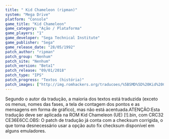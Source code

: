 ```yaml
---
title: " Kid Chameleon (ripman)"
system: "Mega Drive"
platform: "Console"
game_title: "Kid Chameleon"
game_category: "Ação / Plataforma"
game_players: "1"
game_developer: "Sega Technical Institute"
game_publisher: "Sega"
game_release_date: "28/05/1992"
patch_author: "ripman"
patch_group: "Nenhum"
patch_site: "Nenhum"
patch_version: "Beta1"
patch_release: "09/01/2018"
patch_type: "IPS"
patch_progress: "Textos (história)"
patch_images: ["http://img.romhackers.org/traducoes/%5BSMD%5D%20Kid%20Chameleon%20-%20ripman%20-%201.png","http://img.romhackers.org/traducoes/%5BSMD%5D%20Kid%20Chameleon%20-%20ripman%20-%202.png","http://img.romhackers.org/traducoes/%5BSMD%5D%20Kid%20Chameleon%20-%20ripman%20-%203.png"]
---
```

Segundo o autor da tradução, a maioria dos textos está traduzida (exceto os menus, nomes das fases, a tela de contagem dos pontos e as mensagens em forma de gráfico), mas não está acentuada.ATENÇÃO:Esta tradução deve ser aplicada na ROM Kid Chameleon (UE) [!].bin, com CRC32 CE36E6CC.OBS: O patch de tradução já conta com a checksum corrigida, o que torna desnecessário usar a opção auto fix checksum disponível em alguns emuladores.
